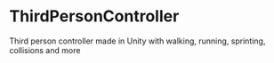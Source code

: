 # ThirdPersonController
Third person controller made in Unity with walking, running, sprinting, collisions and more
